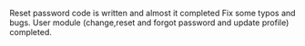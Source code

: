 Reset password code is written and almost it completed
Fix some typos and bugs. User module (change,reset and forgot password and update profile)
completed.